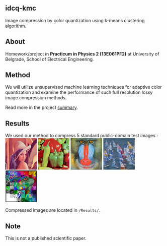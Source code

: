 ## idcq-kmc
Image compression by color quantization using k-means clustering algorithm.

## About

Homework/project in **Practicum in Physics 2 (13E061PF2)** at University of Belgrade, School of Electrical Engineering.

## Method

We will utilize unsupervised machine learning techniques for adaptive color quantization and examine the performance of such full resolution lossy image compression methods.

Read more in the project [summary](https://drive.google.com/file/d/10HmKWdT0Rqf9weD4oQbJrcM41fCmyjgk/view?usp=sharing).

## Results

We used our method to compress 5 standard public-domain test images :<br />
<img src="Results/1/image.png" width="100">&nbsp;<img src="Results/2/image.png" width="100">&nbsp;<img src="Results/3/image.png" width="100">&nbsp;<img src="Results/4/image.png" width="100">&nbsp;<img src="Results/5/image.png" width="100">

Compressed images are located in `/Results/`.

## Note
This is not a published scientific paper.

